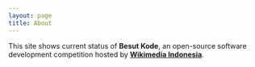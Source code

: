 ```yaml
---
layout: page
title: About
---
```


This site shows current status of **Besut Kode**, an open-source software development competition
hosted by [**Wikimedia Indonesia**](https://wikimedia-id.github.io).
